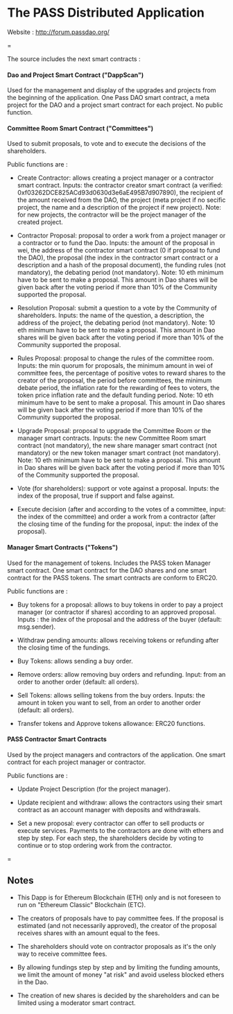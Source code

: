 # The PASS Distributed Application


Website : http://forum.passdao.org/

=

The source includes the next smart contracts :


#### Dao and Project Smart Contract ("DappScan")
Used for the management and display of the upgrades and projects from the beginning of the application. One Pass DAO smart contract, a meta project for the DAO and a project smart contract for each project. No public function.


#### Committee Room Smart Contract ("Committees")
Used to submit proposals, to vote and to execute the decisions of the shareholders.

Public functions are :

- Create Contractor: allows creating a project manager or a contractor smart contract. Inputs: the contractor creator smart contract (a verified: 0xf03262DCE825ACd93d0630d3e6aE495B7d907890), the recipient of the amount received from the DAO, the project (meta project if no secific project, the name and a description of the project if new project). Note: for new projects, the contractor will be the project manager of the created project.

- Contractor Proposal: proposal to order a work from a project manager or a contractor or to fund the Dao. Inputs: the amount of the proposal in wei, the address of the contractor smart contract (0 if proposal to fund the DAO), the proposal (the index in the contractor smart contract or a description and a hash of the proposal document), the funding rules (not mandatory), the debating period (not mandatory). Note: 10 eth minimum have to be sent to make a proposal. This amount in Dao shares will be given back after the voting period if more than 10% of the Community supported the proposal.

- Resolution Proposal: submit a question to a vote by the Community of shareholders. Inputs: the name of the question, a description, the address of the project, the debating period (not mandatory). Note: 10 eth minimum have to be sent to make a proposal. This amount in Dao shares will be given back after the voting period if more than 10% of the Community supported the proposal.

- Rules Proposal: proposal to change the rules of the committee room. Inputs: the min quorum for proposals, the minimum amount in wei of committee fees, the percentage of positive votes to reward shares to the creator of the proposal, the period before committees, the minimum debate period, the inflation rate for the rewarding of fees to voters, the token price inflation rate and the default funding period. Note: 10 eth minimum have to be sent to make a proposal. This amount in Dao shares will be given back after the voting period if more than 10% of the Community supported the proposal.

- Upgrade Proposal: proposal to upgrade the Committee Room or the manager smart contracts. Inputs: the new Committee Room smart contract (not mandatory), the new share manager smart contract (not mandatory) or the new token manager smart contract (not mandatory). Note: 10 eth minimum have to be sent to make a proposal. This amount in Dao shares will be given back after the voting period if more than 10% of the Community supported the proposal.

- Vote (for shareholders): support or vote against a proposal. Inputs: the index of the proposal, true if support and false against.

- Execute decision (after and according to the votes of a committee, input: the index of the committee) and order a work from a contractor (after the closing time of the funding for the proposal, input: the index of the proposal).


#### Manager Smart Contracts ("Tokens")
Used for the management of tokens. Includes the PASS token Manager smart contract. One smart contract for the DAO shares and one smart contract for the PASS tokens. The smart contracts are conform to ERC20.

Public functions are : 

- Buy tokens for a proposal: allows to buy tokens in order to pay a project manager (or contractor if shares) according to an approved proposal. Inputs : the index of the proposal and the address of the buyer (default: msg.sender).

- Withdraw pending amounts: allows receiving tokens or refunding after the closing time of the fundings.

- Buy Tokens: allows sending a buy order.

- Remove orders: allow removing buy orders and refunding. Input: from an order to another order (default: all orders).

- Sell Tokens: allows selling tokens from the buy orders. Inputs: the amount in token you want to sell, from an order to another order (default: all orders).

- Transfer tokens and Approve tokens allowance: ERC20 functions.


#### PASS Contractor Smart Contracts
Used by the project managers and contractors of the application. One smart contract for each project manager or contractor.

Public functions are : 

- Update Project Description (for the project manager).

- Update recipient and withdraw: allows the contractors using their smart contract as an account manager with deposits and withdrawals.

- Set a new proposal: every contractor can offer to sell products or execute services. Payments to the contractors are done with ethers and step by step. For each step, the shareholders decide by voting to continue or to stop ordering work from the contractor.  

=

## Notes

- This Dapp is for Ethereum Blockchain (ETH) only and is not foreseen to run on "Ethereum Classic" Blockchain (ETC).

- The creators of proposals have to pay committee fees. If the proposal is estimated (and not necessarily approved), the creator of the proposal receives shares with an amount equal to the fees.

- The shareholders should vote on contractor proposals as it's the only way to receive committee fees. 

- By allowing fundings step by step and by limiting the funding amounts, we limit the amount of money "at risk" and avoid useless blocked ethers in the Dao.

- The creation of new shares is decided by the shareholders and can be limited using a moderator smart contract. 
